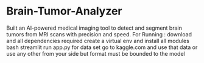 # Brain-Tumor-Analyzer
Built an AI-powered medical imaging tool to detect and segment brain tumors from MRI scans with precision and speed.
For Running :
download and all dependencies required 
create a virtual env and install all modules 
bash streamlit run app.py
for data set go to kaggle.com and use that data or use any other from your side but format must be bounded to the model 
